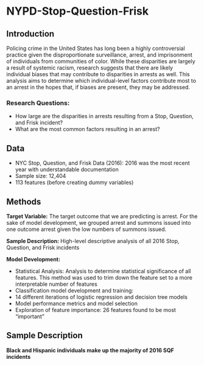 # NYPD-Stop-Question-Frisk
## Introduction
Policing crime in the United States has long been a highly controversial practice given the disproportionate surveillance, arrest, and imprisonment of individuals from communities of color. While these disparities are largely a result of systemic racism, research suggests that there are likely individual biases that may contribute to disparities in arrests as well. This analysis aims to determine which individual-level factors contribute most to an arrest in the hopes that, if biases are present, they may be addressed.
### Research Questions:
- How large are the disparities in  arrests resulting from a Stop, Question, and Frisk incident?
- What are the most common factors resulting in an arrest?

## Data
- NYC Stop, Question, and Frisk Data (2016): 2016 was the most recent year with understandable documentation
- Sample size: 12,404
- 113 features (before creating dummy variables)

## Methods
**Target Variable:** The target outcome that we are predicting is arrest. For the sake of model development, we grouped arrest and summons issued into one outcome arrest given the low numbers of summons issued.

**Sample Description:** High-level descriptive analysis of all 2016 Stop, Question, and Frisk incidents

**Model Development:**
- Statistical Analysis: Analysis to determine statistical significance of all features. This method was used to trim down the feature set to a more interpretable number of features 
- Classification model development and training:
- 14 different iterations of logistic regression and decision tree models
- Model performance metrics and model selection
- Exploration of feature importance:  26 features found to be most “important”

## Sample Description
**Black and Hispanic individuals make up the majority of 2016 SQF incidents**

